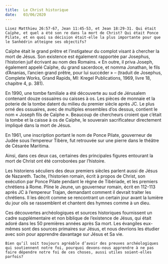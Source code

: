 ```yaml
---
title:  Le Christ historique
date:   03/06/2020
---
```


`Lisez Matthieu 26:57-67, Jean 11:45-53, et Jean 18:29-31. Qui était Caïphe, et quel a été son re dans la mort de Christ? Qui était Ponce Pilate, et en quoi sa décision était-elle la plus importante pour que le Sanhédrin atteigne ses objectifs?`

Caïphe était le grand prêtre et l’instigateur du complot visant à chercher la mort de Jésus. Son existence est également rapportée par Josephus, l’historien juif écrivant au nom des Romains. « En outre, il priva Joseph, également appelé Caïphe, du grand sacerdoce, et nomma Jonathan, le fils d’Ananias, l’ancien grand prêtre, pour lui succéder » – (traduit de Josephus, Complete Works, Grand Rapids, MI: Kregel Publications, 1969, livre 18, chapitre 4, p. 381).

En 1990, une tombe familiale a été découverte au sud de Jérusalem contenant douze ossuaires ou caisses à os. Les pièces de monnaie et la poterie de la tombe datent du milieu du premier siècle après JC. Le plus orné des ossuaires, avec de multiples ensembles d’os dessus, contient le nom « Joseph fils de Caïphe ». Beaucoup de chercheurs croient que c’était la tombe et la caisse à os de Caïphe, le souverain sacrificateur directement impliqué dans la mort de Jésus.

En 1961, une inscription portant le nom de Ponce Pilate, gouverneur de Judée sous l’empereur Tibère, fut retrouvée sur une pierre dans le théâtre de Césarée Maritima.

Ainsi, dans ces deux cas, certaines des principales figures entourant la mort de Christ ont été corroborées par l’histoire.

Les historiens séculiers des deux premiers siècles parlent aussi de Jésus de Nazareth. Tacite, l’historien romain, écrit à propos de Christ, son exécution par Ponce Pilate pendant le règne de Tibériade, et les premiers chrétiens à Rome. Pline le Jeune, un gouverneur romain, écrit en 112-113 après JC à l’empereur Trajan, demandant comment il devrait traiter les chrétiens. Il les décrit comme se rencontrant un certain jour avant la lumière du jour oils se rassemblent et chantent des hymnes comme à un dieu.

Ces découvertes archéologiques et sources historiques fournissent un cadre supplémentaire et non biblique de l’existence de Jésus, qui était adoré dans les 50 premières années après Sa mort. Les évangiles eux-mêmes sont des sources primaires sur Jésus, et nous devrions les étudier avec soin pour apprendre davantage sur Jésus et Sa vie.

`Bien qu’il soit toujours agréable d’avoir des preuves archéologiques qui soutiennent notre foi, pourquoi devons-nous apprendre à ne pas faire dépendre notre foi de ces choses, aussi utiles soient-elles parfois?`
